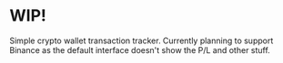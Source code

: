 # WIP!

Simple crypto wallet transaction tracker. Currently planning to support Binance as the default interface doesn't show the P/L and other stuff.
